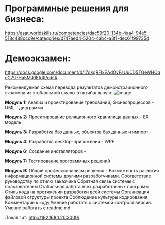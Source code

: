 # Программные решения для бизнеса:<br>
https://esat.worldskills.ru/competencies/dac59f20-134b-4aa4-94e5-518c488ccc9e/categories/d747aed4-5204-4ab4-a3f1-dec61f99735d

# Демоэкзамен:
https://docs.google.com/document/d/17dkgRFIxEAdOvFsUuCD5TGeWHCqcC7U-Ha5MJ0EfdtI/edit#

Рекомендуемая схема перевода результатов демонстрационного
экзамена из стобалльной шкалы в пятибалльную:
![image](https://user-images.githubusercontent.com/90219892/188391334-1bae7426-ad83-4004-ab1e-36b81457c7b5.png)

<b>Модуль 1:</b> Анализ и проектирование требований, бизнеспроцессов - UML - диаграмма

<b>Модуль 2:</b> Проектирование реляционного хранилища данных - ER модель

<b>Модуль 3:</b> Разработка баз данных, объектов баз данных и импорт - 

<b>Модуль 4:</b> Разработка desktop-приложений - WPF 

<b>Модуль 6:</b> Создание инсталляторов - 

<b>Модуль 7:</b> Тестирование программных решений

<b>Модуль 9:</b> Общий профессионализм решения -
Возможность развития информационной системы другими разработчиками.
Соответствие руководству по стилю заказчика
Обратная связь системы с пользователем
Стабильная работа всех разработанных программ
Стиль кода на протяжении разработки всей системы
Организация файловой структуры проекта
Соблюдение культуры кодирования
Комментарии к коду
Умение работать с системой контроля версий.
Умение работать с readme.md

Локал гит: http://192.168.1.20:3000/
